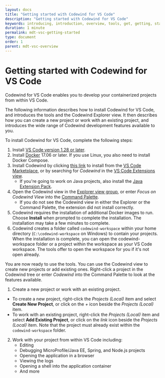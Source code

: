 ```yaml
---
layout: docs
title: "Getting started with Codewind for VS Code"
description: "Getting started with Codewind for VS Code"
keywords: introducing, introduction, overview, tools, get, getting, start, started, install, vscode, visual, studio, code, Codewind for VS Code getting started, VS Code Marketplace, VS Code Extensions view, VS Code workspace,installing Codewind for VS Code
duration: 1 minute
permalink: mdt-vsc-getting-started
type: document
order: 1
parent: mdt-vsc-overview
---
```


# Getting started with Codewind for VS Code

Codewind for VS Code enables you to develop your containerized projects from within VS Code.

The following information describes how to install Codewind for VS Code, and introduces the tools and the Codewind Explorer view. It then describes how you can create a new project or work with an existing project, and introduces the wide range of Codewind development features available to you.  

To install Codewind for VS Code, complete the following steps:

1. Install [VS Code version 1.28 or later](https://code.visualstudio.com/download).
2. Install [Docker](https://docs.docker.com/install/) 17.06 or later. If you use Linux, you also need to install Docker Compose.
3. Install Codewind by clicking [this link](vscode:extension/IBM.codewind) to install from the [VS Code Marketplace](https://marketplace.visualstudio.com/items?itemName=IBM.codewind), or by searching for *Codewind* in the [VS Code Extensions view](https://code.visualstudio.com/docs/editor/extension-gallery#_browse-for-extensions).
    - If you're going to work on Java projects, also install the [Java Extension Pack](https://marketplace.visualstudio.com/items?itemName=vscjava.vscode-java-pack).
4. Open the Codewind view in the [Explorer view group](https://code.visualstudio.com/docs/getstarted/userinterface), or enter *Focus on Codewind View* into the [Command Palette](https://code.visualstudio.com/docs/getstarted/userinterface#_command-palette).
    - If you do not see the Codewind view in either the Explorer or the Command Palette, the extension did not install correctly.
5. Codewind requires the installation of additional Docker images to run.  Choose **Install** when prompted to complete the installation.  The installation may take a few minutes to complete.
6. Codewind creates a folder called `codewind-workspace` within your home directory (`C:\codewind-workspace` on Windows) to contain your projects.  When the installation is complete, you can open the codewind-workspace folder or a project within the workspace as your VS Code workspace. The tools offer to open the workspace for you if it's not open already.

You are now ready to use the tools. You can use the Codewind view to create new projects or add existing ones.  Right-click a project in the Codewind tree or enter *Codewind* into the Command Palette to look at the features available.

1. Create a new project or work with an existing project.
  - To create a new project, right-click the *Projects (Local)* item and select **Create New Project**, or click on the *+* icon beside the *Projects (Local)* item.
  - To work with an existing project, right-click the *Projects (Local)* item and select **Add Existing Project**, or click on the *link* icon beside the *Projects (Local)* item.  Note that the project must already exist within the `codewind-workspace` folder.

2. Work with your project from within VS Code including:
    - Editing
    - Debugging MicroProfile/Java EE, Spring, and Node.js projects
    - Opening the application in a browser
    - Viewing the logs
    - Opening a shell into the application container
    - And more
